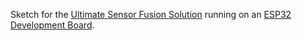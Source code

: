 
Sketch for the [Ultimate Sensor Fusion Solution](https://www.tindie.com/products/onehorse/ultimate-sensor-fusion-solution-lsm6dsm-lis2md/) running on an [ESP32 Development Board](https://www.tindie.com/products/onehorse/smallest-esp32-development-board/).
